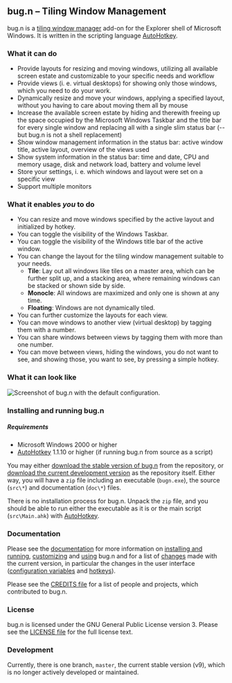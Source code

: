 ## bug.n &ndash; Tiling Window Management

bug.n is a
[tiling window manager](https://en.wikipedia.org/wiki/Tiling_window_manager)
add-on for the Explorer shell of Microsoft Windows. It is written in the 
scripting language [AutoHotkey](https://www.autohotkey.com/download/).

### What it can do

* Provide layouts for resizing and moving windows, utilizing all available
  screen estate and customizable to your specific needs and workflow
* Provide views (i. e. virtual desktops) for showing only those windows, which
  you need to do your work.
* Dynamically resize and move your windows, applying a specified layout,
  without you having to care about moving them all by mouse
* Increase the available screen estate by hiding and therewith freeing up the
  space occupied by the Microsoft Windows Taskbar and the title bar for every
  single window and replacing all with a single slim status bar (-- but bug.n
  is not a shell replacement)
* Show window management information in the status bar: active window title,
  active layout, overview of the views used
* Show system information in the status bar: time and date, CPU and memory
  usage, disk and network load, battery and volume level
* Store your settings, i. e. which windows and layout were set on a specific
  view
* Support multiple monitors

### What it enables _you_ to do

* You can resize and move windows specified by the active layout and
  initialized by hotkey.
* You can toggle the visibility of the Windows Taskbar.
* You can toggle the visibility of the Windows title bar of the active window.
* You can change the layout for the tiling window management suitable to your
  needs.
  + **Tile**: Lay out all windows like tiles on a master area, which can be
   further split up, and a stacking area, where remaining windows can be stacked
   or shown side by side.
  + **Monocle**: All windows are maximized and only one is shown at any time.
  + **Floating**: Windows are not dynamically tiled.
* You can further customize the layouts for each view.
* You can move windows to another view (virtual desktop) by tagging them with a
  number.
* You can share windows between views by tagging them with more than one
  number.
* You can move between views, hiding the windows, you do not want to see, and
  showing those, you want to see, by pressing a simple hotkey.

### What it can look like

![Screenshot of bug.n with the default configuration.](https://github.com/fuhsjr00/bug.n/wiki/Configuration-examples/default_01.png "Screenshot of bug.n with the default configuration.")

### Installing and running bug.n

##### Requirements

* Microsoft Windows 2000 or higher
* [AutoHotkey](https://www.autohotkey.com/download/) 1.1.10 or higher (if running
  bug.n from source as a script)

You may either
[download the stable version of bug.n](https://github.com/fuhsjr00/bug.n/releases/latest)
from the repository, or
[download the current development version](https://github.com/fuhsjr00/bug.n/archive/master.zip)
as the repository itself. Either way, you will have a `zip` file including an
executable (`bugn.exe`), the source (`src\*`) and documentation (`doc\*`)
files.

There is no installation process for bug.n. Unpack the `zip` file, and you
should be able to run either the executable as it is or the main script
(`src\Main.ahk`) with [AutoHotkey](https://www.autohotkey.com/download/).

### Documentation

Please see the [documentation](./doc) for more information on
[installing and running](./doc/Installing_and_running.md),
[customizing](./doc/Customization.md) and [using](./doc/Usage.md) bug.n and for
a list of [changes](./doc/CHANGES.md) made with the current version, in
particular the changes in the user interface
([configuration variables](./doc/Default_configuration.md) and
[hotkeys](./doc/Default_hotkeys.md)).

Please see the [CREDITS file](./doc/CREDITS.md) for a list of people and projects,
which contributed to bug.n.

### License

bug.n is licensed under the GNU General Public License version 3. Please see
the [LICENSE file](./LICENSE.md) for the full license text.

### Development

Currently, there is one branch, `master`, the current stable version (v9), which is no longer actively developed or maintained.
